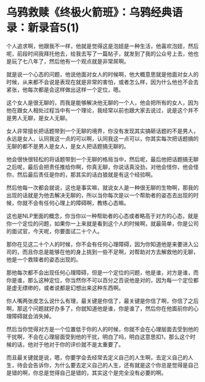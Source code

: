 # 乌鸦救赎《终极火箭班》：乌鸦经典语录：新录音5(1)

个人追求啊，他跟我不一样，他就是觉得这是泡妞是一种生活，他喜欢泡妞，然后呢，前段时间我拜托他去，给我去写了一篇帖子，就发到了我的公众号上去，他也是玩了七八年了，然后他有一个观点就是非常屌啊。

就是说一个心态的问题，他说他面对女人的时候啊，他大概意思就是他面对女人的时候，从来都不会说是表现在就是非常的害怕，或者怎么样，因为什么他也不会去紧张，他每次都是会这样做出这样一个定位，嗯。

这个女人是很无聊的，而我是能够解决他无聊的一个人，他会把所有的女人，因为他在跟女人相处过程当中有一个理论，我经常以前也跟大家去说过，说是这个并不是男人无聊，是女人无聊。

女人非常擅长把话题带到一个无聊的境界，你没有发现其实搞砸话题的不是男人，永远是女人，认同我这一点的可以啊，认同我这一点可以，你其实每次把话题搞的无聊的都不是男人是女人，是女人把话题搞无聊的。

他会很快很轻松的将话题带到一个无聊的格局当中，然后呢，最后他把话题搞无聊之后呢，最后会把责任推给你啊，你真无聊，你说话真没劲，对他会怪你，他会怪你，然后最后责任是你的，那其实的话白狼就是有这个经验啊。

然后他每一次都会就说，这也是事实嘛，就说女人是一种很无聊的生物啊，那我的出现的话就是为他去解决无聊的，所以当你每次是以一个帮助者的姿态去出现的时候，你就不会有任何心理上的障碍啊，教练心态嘛。

这也是NLP里面的概念，你当你以一种帮助者的心态或者略高于对方的心态，就是你一个定位的问题，如果你一上来就是看到这个人的时候啊，就最简单，你是公司的面试官，今天呢，你要面试二十个人。

那你在见这二十个人的时候，你不会有任何心理障碍，因为你知道他是来要进入公司的，而且你总是能够在他的身上挑到一些不足啊，对帮助对方去解救他的无聊，他是一个救赎者的姿态出现的。

那他每次都不会出现任何心理障碍，但是一个定位的问题，他是谁，对方是谁，而你是谁，那么这种定位，你当然你不可以百分之百说他是对的，因为每一个定位都是虚无缥缈的，或者说都是幻想出来这种东西啊。

你人嘴两张皮怎么说什么有理，最关键是你信了，最关键是你信了啊，你信了之后啊，那这个问题就好办多了，你就知道他是谁，你是谁了，然后你在他面前你的心理障碍就会消失掉。

然后当你觉得对方是一个位置低于你的人的时候，你就不会在心理层面去受到他的干扰啊，不会在心理层面受到他的干扰，明白了吗，明白这意思扣1，那么这个时候的话，他对于他对于你的评价就不是太重要了。

而且最关键就是说，嗯，你要学会去经常去定义自己的人生啊，去定义自己的人生，待会会告诉你，为什么要去定义自己的人生，还有就是这个你总是觉得是自己是错的啊，你总是觉得自己是错的，其实这个是完全没有必要的啊。

